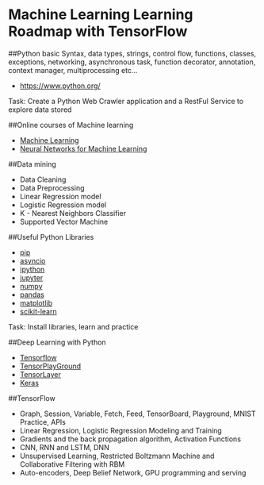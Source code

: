 # Machine Learning Learning Roadmap with TensorFlow
##Python basic
Syntax, data types, strings, control flow, functions, classes, exceptions, networking, asynchronous task, function decorator, annotation, context manager, multiprocessing etc…
- https://www.python.org/

Task: Create a Python Web Crawler application and a RestFul Service to explore data stored

##Online courses of Machine learning
- [Machine Learning](https://www.coursera.org/learn/machine-learning "Machine Learning")
- [Neural Networks for Machine Learning](https://www.coursera.org/learn/neural-networks "Neural Networks for Machine Learning")

##Data mining
- Data Cleaning
- Data Preprocessing
- Linear Regression model
- Logistic Regression model
- K - Nearest Neighbors Classifier
- Supported Vector Machine

##Useful Python Libraries
- [pip](https://pypi.python.org/pypi/pip)
- [asyncio](https://docs.python.org/3/library/asyncio.html)
- [ipython](http://ipython.org/)
- [jupyter](http://jupyter.org/)
- [numpy](http://www.numpy.org/)
- [pandas](http://pandas.pydata.org/)
- [matplotlib](http://matplotlib.org/)
- [scikit-learn](scikit-learn.org)

Task: Install libraries, learn and practice

##Deep Learning with Python
- [Tensorflow](https://www.tensorflow.org/)
- [TensorPlayGround](http://playground.tensorflow.org/)
- [TensorLayer](https://github.com/zsdonghao/tensorlayer)
- [Keras](https://keras.io/)

##TensorFlow
- Graph, Session, Variable, Fetch, Feed, TensorBoard, Playground, MNIST Practice, APIs
- Linear Regression, Logistic Regression Modeling and Training
- Gradients and the back propagation algorithm, Activation Functions
- CNN, RNN and LSTM, DNN
- Unsupervised Learning, Restricted Boltzmann Machine and Collaborative Filtering with RBM
- Auto-encoders, Deep Belief Network, GPU programming and serving
